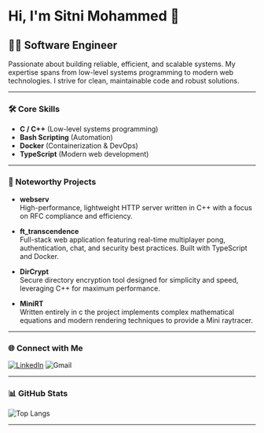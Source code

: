 # Hi, I'm Sitni Mohammed 👋

## 👨‍💻 Software Engineer

Passionate about building reliable, efficient, and scalable systems. My expertise spans from low-level systems programming to modern web technologies. I strive for clean, maintainable code and robust solutions.

---

### 🛠️ Core Skills

- **C / C++** (Low-level systems programming)
- **Bash Scripting** (Automation)
- **Docker** (Containerization & DevOps)
- **TypeScript** (Modern web development)

---

### 🚀 Noteworthy Projects

- **webserv**  
  High-performance, lightweight HTTP server written in C++ with a focus on RFC compliance and efficiency.

- **ft_transcendence**  
  Full-stack web application featuring real-time multiplayer pong, authentication, chat, and security best practices. Built with TypeScript and Docker.

- **DirCrypt**  
  Secure directory encryption tool designed for simplicity and speed, leveraging C++ for maximum performance.
  
- **MiniRT**  
  Written entirely in c the project implements complex mathematical equations and modern rendering techniques to provide a Mini raytracer.
  
---

### 🌐 Connect with Me

[![LinkedIn](https://img.shields.io/badge/LinkedIn-blue?style=flat-square&logo=linkedin)](https://www.linkedin.com/in/msitni/)
![Gmail](https://img.shields.io/badge/Gmail-green?logo=gmail&label=msitni1337%40gmail.com)

---

### 📊 GitHub Stats

![Top Langs](https://github-readme-stats.vercel.app/api/top-langs/?username=msitni1337&layout=compact&theme=default)

---
